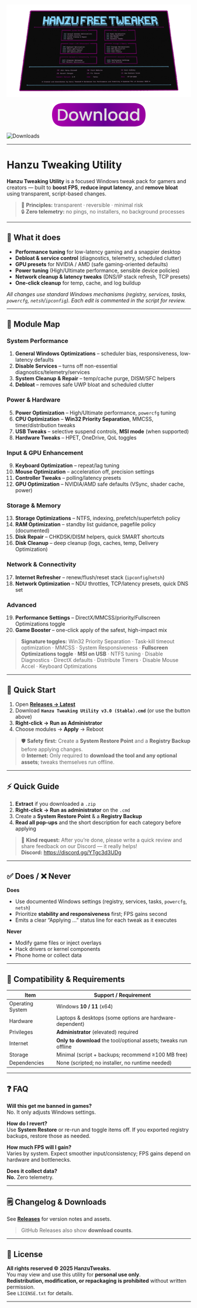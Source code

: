 <p align="center">
  <img src="https://raw.githubusercontent.com/hanzutweaks/utility/main/images/showcase.png" alt="Hanzu Tweaking Utility showcase">
</p>

<p align="center">
  <a href="https://github.com/hanzutweaks/utility/releases/download/v2.0/Hanzu.Tweaking.Utility.v2.0.zip" target="_blank" rel="noopener">
    <img src="https://raw.githubusercontent.com/hanzutweaks/utility/main/images/download_button.png" alt="Download Hanzu Tweaking Utility v2.0 (Stable)">
  </a>
</p>

![Downloads](https://img.shields.io/github/downloads/hanzutweaks/utility/total?color=brightgreen&label=Downloads)

---

# Hanzu Tweaking Utility

**Hanzu Tweaking Utility** is a focused Windows tweak pack for gamers and creators — built to **boost FPS**, **reduce input latency**, and **remove bloat** using transparent, script-based changes.

> 🧠 **Principles:** transparent · reversible · minimal risk  
> 🔒 **Zero telemetry:** no pings, no installers, no background processes

---

## 🎯 What it does

- **Performance tuning** for low-latency gaming and a snappier desktop  
- **Debloat & service control** (diagnostics, telemetry, scheduled clutter)  
- **GPU presets** for NVIDIA / AMD (safe gaming-oriented defaults)  
- **Power tuning** (High/Ultimate performance, sensible device policies)  
- **Network cleanup & latency tweaks** (DNS/IP stack refresh, TCP presets)  
- **One-click cleanup** for temp, cache, and log buildup  

_All changes use standard Windows mechanisms (registry, services, tasks, `powercfg`, `netsh`/`ipconfig`). Each edit is commented in the script for review._

---

## 🧭 Module Map

### System Performance
1) **General Windows Optimizations** – scheduler bias, responsiveness, low-latency defaults  
2) **Disable Services** – turns off non-essential diagnostics/telemetry/services  
3) **System Cleanup & Repair** – temp/cache purge, DISM/SFC helpers  
4) **Debloat** – removes safe UWP bloat and scheduled clutter

### Power & Hardware
5) **Power Optimization** – High/Ultimate performance, `powercfg` tuning  
6) **CPU Optimization** – **Win32 Priority Separation**, MMCSS, timer/distribution tweaks  
7) **USB Tweaks** – selective suspend controls, **MSI mode** (when supported)  
8) **Hardware Tweaks** – HPET, OneDrive, QoL toggles

### Input & GPU Enhancement
9) **Keyboard Optimization** – repeat/lag tuning  
10) **Mouse Optimization** – acceleration off, precision settings  
11) **Controller Tweaks** – polling/latency presets  
12) **GPU Optimization** – NVIDIA/AMD safe defaults (VSync, shader cache, power)

### Storage & Memory
13) **Storage Optimizations** – NTFS, indexing, prefetch/superfetch policy  
14) **RAM Optimization** – standby list guidance, pagefile policy (documented)  
15) **Disk Repair** – CHKDSK/DISM helpers, quick SMART shortcuts  
16) **Disk Cleanup** – deep cleanup (logs, caches, temp, Delivery Optimization)

### Network & Connectivity
17) **Internet Refresher** – renew/flush/reset stack (`ipconfig`/`netsh`)  
18) **Network Optimization** – NDU throttles, TCP/latency presets, quick DNS set

### Advanced
19) **Performance Settings** – DirectX/MMCSS/priority/Fullscreen Optimizations toggle  
20) **Game Booster** – one-click apply of the safest, high-impact mix

> **Signature toggles:** Win32 Priority Separation · Task-kill timeout optimization · MMCSS · System Responsiveness · **Fullscreen Optimizations toggle** · **MSI on USB** · NTFS tuning · Disable Diagnostics · DirectX defaults · Distribute Timers · Disable Mouse Accel · Keyboard Optimizations

---

## 🚀 Quick Start

1. Open **[Releases → Latest](https://github.com/hanzutweaks/utility/releases/latest)**  
2. Download **`Hanzu Tweaking Utility v3.0 (Stable).cmd`** (or use the button above)  
3. **Right-click → Run as Administrator**  
4. Choose modules → **Apply** → Reboot

> 🛡️ **Safety first:** Create a **System Restore Point** and a **Registry Backup** before applying changes.  
> 🌐 **Internet:** Only required to **download the tool and any optional assets**; tweaks themselves run offline.

---

## ⚡ Quick Guide

1) **Extract** if you downloaded a `.zip`  
2) **Right-click → Run as administrator** on the `.cmd`  
3) Create a **System Restore Point** & a **Registry Backup**  
4) **Read all pop-ups** and the short description for each category before applying

> 💬 **Kind request:**
> After you’re done, please write a quick review and share feedback on our Discord — it really helps!  
> **Discord:** https://discord.gg/YTgc3d3UDg

---

## ✅ Does / ❌ Never

**Does**
- Use documented Windows settings (registry, services, tasks, `powercfg`, `netsh`)  
- Prioritize **stability and responsiveness** first; FPS gains second  
- Emits a clear “Applying …” status line for each tweak as it executes

**Never**
- Modify game files or inject overlays  
- Hack drivers or kernel components  
- Phone home or collect data

---

## 🧩 Compatibility & Requirements

| Item                | Support / Requirement                              |
|---------------------|-----------------------------------------------------|
| Operating System    | Windows **10 / 11** (x64)                           |
| Hardware            | Laptops & desktops (some options are hardware-dependent) |
| Privileges          | **Administrator** (elevated) required               |
| Internet            | **Only to download** the tool/optional assets; tweaks run offline |
| Storage             | Minimal (script + backups; recommend ≥100 MB free)  |
| Dependencies        | None (scripted; no installer, no runtime needed)    |

---

## ❓ FAQ

**Will this get me banned in games?**  
No. It only adjusts Windows settings.

**How do I revert?**  
Use **System Restore** or re-run and toggle items off. If you exported registry backups, restore those as needed.

**How much FPS will I gain?**  
Varies by system. Expect smoother input/consistency; FPS gains depend on hardware and bottlenecks.

**Does it collect data?**  
**No.** Zero telemetry.

---

## 🗒️ Changelog & Downloads

See **[Releases](https://github.com/hanzutweaks/utility/releases)** for version notes and assets.  
> GitHub Releases also show **download counts**.

---

## 📄 License

**All rights reserved © 2025 HanzuTweaks.**  
You may view and use this utility for **personal use only**.  
**Redistribution, modification, or repackaging is prohibited** without written permission.  
See `LICENSE.txt` for details.

---

